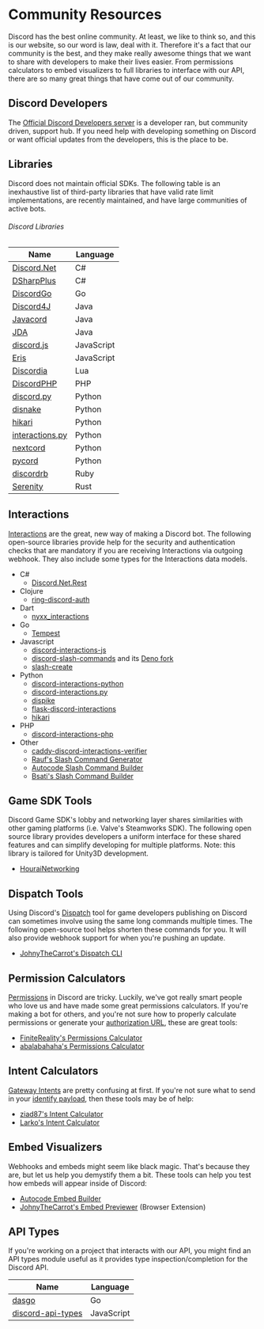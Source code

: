 # Community Resources

Discord has the best online community. At least, we like to think so, and this is our website, so our word is law, deal with it. Therefore it's a fact that our community is the best, and they make really awesome things that we want to share with developers to make their lives easier. From permissions calculators to embed visualizers to full libraries to interface with our API, there are so many great things that have come out of our community.

## Discord Developers

The [Official Discord Developers server](https://discord.gg/discord-developers) is a developer ran, but community driven, support hub. If you need help with developing something on Discord or want official updates from the developers, this is the place to be.

## Libraries

Discord does not maintain official SDKs.  The following table is an inexhaustive list of third-party libraries that have valid rate limit implementations, are recently maintained, and have large communities of active bots.

###### Discord Libraries

| Name                                                          | Language   |
| ------------------------------------------------------------- | ---------- |
| [Discord.Net](https://github.com/discord-net/Discord.Net)     | C#         |
| [DSharpPlus](https://github.com/DSharpPlus/DSharpPlus)        | C#         |
| [DiscordGo](https://github.com/bwmarrin/discordgo)            | Go         |
| [Discord4J](https://discord4j.com/)                           | Java       |
| [Javacord](https://github.com/Javacord/Javacord)              | Java       |
| [JDA](https://github.com/DV8FromTheWorld/JDA)                 | Java       |
| [discord.js](https://github.com/discordjs/discord.js)         | JavaScript |
| [Eris](https://github.com/abalabahaha/eris)                   | JavaScript |
| [Discordia](https://github.com/SinisterRectus/Discordia)      | Lua        |
| [DiscordPHP](https://github.com/discord-php/DiscordPHP)       | PHP        |
| [discord.py](https://github.com/Rapptz/discord.py)            | Python     |
| [disnake](https://github.com/DisnakeDev/disnake)              | Python     |
| [hikari](https://github.com/hikari-py/hikari)                 | Python     |
| [interactions.py](https://github.com/interactions-py/library) | Python     |
| [nextcord](https://github.com/nextcord/nextcord)              | Python     |
| [pycord](https://github.com/Pycord-Development/pycord)        | Python     |
| [discordrb](https://github.com/shardlab/discordrb)            | Ruby       |
| [Serenity](https://github.com/serenity-rs/serenity)           | Rust       |

## Interactions

[Interactions](#DOCS_INTERACTIONS_RECEIVING_AND_RESPONDING/) are the great, new way of making a Discord bot. The following open-source libraries provide help for the security and authentication checks that are mandatory if you are receiving Interactions via outgoing webhook. They also include some types for the Interactions data models.

- C#
  - [Discord.Net.Rest](https://github.com/discord-net/Discord.Net)
- Clojure
  - [ring-discord-auth](https://github.com/JohnnyJayJay/ring-discord-auth)
- Dart
  - [nyxx_interactions](https://github.com/l7ssha/Nyxx)
- Go
  - [Tempest](https://github.com/Amatsagu/Tempest)
- Javascript
  - [discord-interactions-js](https://github.com/discord/discord-interactions-js)
  - [discord-slash-commands](https://github.com/MeguminSama/discord-slash-commands) and its [Deno fork](https://deno.land/x/discord_slash_commands)
  - [slash-create](https://github.com/Snazzah/slash-create)
- Python
  - [discord-interactions-python](https://github.com/discord/discord-interactions-python)
  - [discord-interactions.py](https://github.com/LiBa001/discord-interactions.py)
  - [dispike](https://github.com/ms7m/dispike)
  - [flask-discord-interactions](https://github.com/breqdev/flask-discord-interactions)
  - [hikari](https://github.com/hikari-py/hikari)
- PHP
  - [discord-interactions-php](https://github.com/discord/discord-interactions-php)
- Other
  - [caddy-discord-interactions-verifier](https://github.com/CarsonHoffman/caddy-discord-interactions-verifier)
  - [Rauf's Slash Command Generator](https://rauf.wtf/slash)
  - [Autocode Slash Command Builder](https://autocode.com/tools/discord/command-builder/)
  - [Bsati's Slash Command Builder](https://bsati.github.io/dc-app-command-builder/)

## Game SDK Tools

Discord Game SDK's lobby and networking layer shares similarities with other gaming platforms (i.e. Valve's Steamworks SDK). The following open source library provides developers a uniform interface for these shared features and can simplify developing for multiple platforms. Note: this library is tailored for Unity3D development.

- [HouraiNetworking](https://github.com/HouraiTeahouse/HouraiNetworking)

## Dispatch Tools

Using Discord's [Dispatch](#DOCS_DISPATCH_DISPATCH_AND_YOU) tool for game developers publishing on Discord can sometimes involve using the same long commands multiple times. The following open-source tool helps shorten these commands for you. It will also provide webhook support for when you're pushing an update.

- [JohnyTheCarrot's Dispatch CLI](https://github.com/JohnyTheCarrot/droops-dispatch)

## Permission Calculators

[Permissions](#DOCS_TOPICS_PERMISSIONS/permissions) in Discord are tricky. Luckily, we've got really smart people who love us and have made some great permissions calculators. If you're making a bot for others, and you're not sure how to properly calculate permissions or generate your [authorization URL](#DOCS_TOPICS_OAUTH2/bot-authorization-flow), these are great tools:

- [FiniteReality's Permissions Calculator](https://finitereality.github.io/permissions-calculator/?v=0)
- [abalabahaha's Permissions Calculator](https://discordapi.com/permissions.html#0)

## Intent Calculators

[Gateway Intents](#DOCS_TOPICS_GATEWAY/gateway-intents) are pretty confusing at first. If you're not sure what to send in your [identify payload](#DOCS_TOPICS_GATEWAY/identify), then these tools may be of help:

- [ziad87's Intent Calculator](https://ziad87.net/intents/)
- [Larko's Intent Calculator](https://discord-intents-calculator.vercel.app/)

## Embed Visualizers

Webhooks and embeds might seem like black magic. That's because they are, but let us help you demystify them a bit. These tools can help you test how embeds will appear inside of Discord:

- [Autocode Embed Builder](https://autocode.com/tools/discord/embed-builder/)
- [JohnyTheCarrot's Embed Previewer](https://github.com/JohnyTheCarrot/discord-embed-previewer) (Browser Extension)

## API Types

If you're working on a project that interacts with our API, you might find an API types module useful as it provides type inspection/completion for the Discord API.

| Name                                                                   | Language   |
| ---------------------------------------------------------------------- | ---------- |
| [dasgo](https://github.com/switchupcb/dasgo)                           | Go         |
| [discord-api-types](https://github.com/discordjs/discord-api-types)    | JavaScript |
